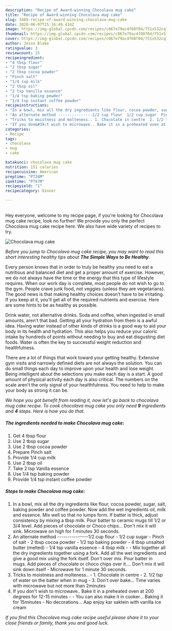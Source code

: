 ```yaml
---
description: "Recipe of Award-winning Chocolava mug cake"
title: "Recipe of Award-winning Chocolava mug cake"
slug: 3489-recipe-of-award-winning-chocolava-mug-cake
date: 2020-06-07T15:16:49.416Z
image: https://img-global.cpcdn.com/recipes/c067e79ac4f08f04/751x532cq70/chocolava-mug-cake-recipe-main-photo.jpg
thumbnail: https://img-global.cpcdn.com/recipes/c067e79ac4f08f04/751x532cq70/chocolava-mug-cake-recipe-main-photo.jpg
cover: https://img-global.cpcdn.com/recipes/c067e79ac4f08f04/751x532cq70/chocolava-mug-cake-recipe-main-photo.jpg
author: Jesse Blake
ratingvalue: 3
reviewcount: 15
recipeingredient:
- "4 tbsp flour"
- "2 tbsp sugar"
- "2 tbsp cocoa powder"
- "Pinch salt"
- "1/4 cup milk"
- "2 tbsp oil"
- "2 tsp Vanilla essence"
- "1/4 tsp baking powder"
- "1/4 tsp instant coffee powder"
recipeinstructions:
- "In a bowl, mix all the dry ingredients like flour, cocoa powder, sugar, salt, baking powder and coffee powder. Now add the wet ingredients oil, milk and essence. Mix well so that no lumps form. If batter is thick, adjust consistency by mixing a tbsp milk. Pour batter to ceramic mugs till 1/2 or 3/4 level. Add pieces of chocolate or Choco chips... Don&#39;t mix it will sink. Microwave on high for 1 minutes 30 seconds."
- "An alternate method ---------------1/2 cup flour  1/2 cup sugar  Pinch of salt  2 tbsp cocoa powder  1/2 tsp baking powder  4 tbsp unsalted butter (melted)  1/4 tsp vanilla essence  4 tbsp milk   Mix together all the dry ingredients together using a fork. Add all the wet ingredients and give a good mix using the fork itself. Don&#39;t over mix. Pour batter in mugs. Add pieces of chocolate or choco chips over it.... Don&#39;t mix it will sink down itself   Microwave for 1 minute 30 seconds."
- "Tricks to moistness and molteness.. 1. Chocolate in centre  2. 1/2 tsp of water on the batter when in mug 3. Don&#39;t over bake... Time varies with microwave but not more than 2minutes"
- "If you don&#39;t wish to microwave.. Bake it in a preheated oven at 200 degrees for 12-15 minutes   You can also make it in cooker... Baking it for 15minutes  No decorations... Aap enjoy kar saktein with vanilla ice cream"
categories:
- Recipe
tags:
- chocolava
- mug
- cake

katakunci: chocolava mug cake 
nutrition: 151 calories
recipecuisine: American
preptime: "PT24M"
cooktime: "PT47M"
recipeyield: "1"
recipecategory: Dinner

---
```

<br>
Hey everyone, welcome to my recipe page, if you're looking for Chocolava mug cake recipe, look no further! We provide you only the perfect Chocolava mug cake recipe here. We also have wide variety of recipes to try.
<br>


![Chocolava mug cake](https://img-global.cpcdn.com/recipes/c067e79ac4f08f04/751x532cq70/chocolava-mug-cake-recipe-main-photo.jpg)

<i>Before you jump to Chocolava mug cake recipe, you may want to read this short interesting healthy tips about <strong>The Simple Ways to Be Healthy</strong>.</i>

Every person knows that in order to truly be healthy you need to eat a nutritious and balanced diet and get a proper amount of exercise. However, we do not always have the time or the energy that this type of lifestyle requires. When our work day is complete, most people do not wish to go to the gym. People crave junk food, not veggies (unless they are vegetarians). The good news is that making healthy choices doesn’t have to be irritating. If you keep at it, you'll get all of the required nutrients and exercise. Here are some hints to be as healthy as possible.

Drink water, not alternative drinks. Soda and coffee, when ingested in small amounts, aren't that bad. Getting all your hydration from them is a awful idea. Having water instead of other kinds of drinks is a good way to aid your body in its health and hydration. This also helps you reduce your caloric intake by hundreds of points without needing to buy and eat disgusting diet foods. Water is often the key to successful weight reduction and healthfulness.

There are a lot of things that work toward your getting healthy. Extensive gym visits and narrowly defined diets are not always the solution. You can do small things each day to improve upon your health and lose weight. Being intelligent about the selections you make each day is a start. A good amount of physical activity each day is also critical. The numbers on the scale aren't the only signal of your healthfulness. You need to help to make your body as strong it can be. 


<i>We hope you got benefit from reading it, now let's go back to chocolava mug cake recipe. To cook chocolava mug cake you only need <strong>9</strong> ingredients and <strong>4</strong> steps. Here is how you do that.
</i>

##### The ingredients needed to make Chocolava mug cake:

1. Get 4 tbsp flour
1. Use 2 tbsp sugar
1. Use 2 tbsp cocoa powder
1. Prepare Pinch salt
1. Provide 1/4 cup milk
1. Use 2 tbsp oil
1. Take 2 tsp Vanilla essence
1. Use 1/4 tsp baking powder
1. Provide 1/4 tsp instant coffee powder


##### Steps to make Chocolava mug cake:

1. In a bowl, mix all the dry ingredients like flour, cocoa powder, sugar, salt, baking powder and coffee powder. Now add the wet ingredients oil, milk and essence. Mix well so that no lumps form. If batter is thick, adjust consistency by mixing a tbsp milk. Pour batter to ceramic mugs till 1/2 or 3/4 level. Add pieces of chocolate or Choco chips... Don&#39;t mix it will sink. Microwave on high for 1 minutes 30 seconds.
1. An alternate method ---------------1/2 cup flour  - 1/2 cup sugar  - Pinch of salt  - 2 tbsp cocoa powder  - 1/2 tsp baking powder  - 4 tbsp unsalted butter (melted)  - 1/4 tsp vanilla essence  - 4 tbsp milk  -  - Mix together all the dry ingredients together using a fork. Add all the wet ingredients and give a good mix using the fork itself. Don&#39;t over mix. Pour batter in mugs. Add pieces of chocolate or choco chips over it.... Don&#39;t mix it will sink down itself  -  Microwave for 1 minute 30 seconds.
1. Tricks to moistness and molteness.. - 1. Chocolate in centre  - 2. 1/2 tsp of water on the batter when in mug - 3. Don&#39;t over bake... Time varies with microwave but not more than 2minutes
1. If you don&#39;t wish to microwave.. Bake it in a preheated oven at 200 degrees for 12-15 minutes  -  - You can also make it in cooker... Baking it for 15minutes  - No decorations... Aap enjoy kar saktein with vanilla ice cream


<i>If you find this Chocolava mug cake recipe useful please share it to your close friends or family, thank you and good luck.</i>
